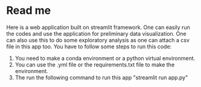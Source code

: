 # Read me
Here is a web application built on streamlit framework. One can easily run the codes and use the application for preliminary data visualization. One can also use this to do some exploratory analysis as one can attach a csv file in this app too. You have to follow some steps to run this code:

1. You need to make a conda environment or a python virtual environment.
2. You can use the .yml file or the requirements.txt file to make the environment.
3. The run the following command to run this app "streamlit run app.py"
